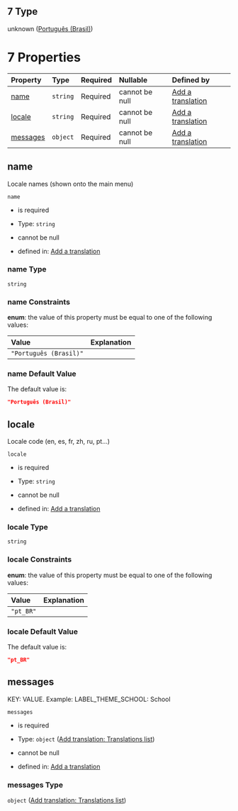 ## 7 Type

unknown ([Português (Brasil)](add-translation-anyof-português-brasil.md))

# 7 Properties

| Property              | Type     | Required | Nullable       | Defined by                                                                                                                                                      |
| :-------------------- | :------- | :------- | :------------- | :-------------------------------------------------------------------------------------------------------------------------------------------------------------- |
| [name](#name)         | `string` | Required | cannot be null | [Add a translation](add-translation-anyof-português-brasil-properties-name.md "add-translation.json#/anyOf/7/properties/name")                                  |
| [locale](#locale)     | `string` | Required | cannot be null | [Add a translation](add-translation-anyof-português-brasil-properties-locale.md "add-translation.json#/anyOf/7/properties/locale")                              |
| [messages](#messages) | `object` | Required | cannot be null | [Add a translation](add-translation-anyof-português-brasil-properties-add-translation-translations-list.md "add-translation.json#/anyOf/7/properties/messages") |

## name

Locale names (shown onto the main menu)

`name`

*   is required

*   Type: `string`

*   cannot be null

*   defined in: [Add a translation](add-translation-anyof-português-brasil-properties-name.md "add-translation.json#/anyOf/7/properties/name")

### name Type

`string`

### name Constraints

**enum**: the value of this property must be equal to one of the following values:

| Value                  | Explanation |
| :--------------------- | :---------- |
| `"Português (Brasil)"` |             |

### name Default Value

The default value is:

```json
"Português (Brasil)"
```

## locale

Locale code (en, es, fr, zh, ru, pt...)

`locale`

*   is required

*   Type: `string`

*   cannot be null

*   defined in: [Add a translation](add-translation-anyof-português-brasil-properties-locale.md "add-translation.json#/anyOf/7/properties/locale")

### locale Type

`string`

### locale Constraints

**enum**: the value of this property must be equal to one of the following values:

| Value     | Explanation |
| :-------- | :---------- |
| `"pt_BR"` |             |

### locale Default Value

The default value is:

```json
"pt_BR"
```

## messages

KEY: VALUE. Example: LABEL\_THEME\_SCHOOL: School

`messages`

*   is required

*   Type: `object` ([Add translation: Translations list](add-translation-anyof-português-brasil-properties-add-translation-translations-list.md))

*   cannot be null

*   defined in: [Add a translation](add-translation-anyof-português-brasil-properties-add-translation-translations-list.md "add-translation.json#/anyOf/7/properties/messages")

### messages Type

`object` ([Add translation: Translations list](add-translation-anyof-português-brasil-properties-add-translation-translations-list.md))

